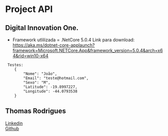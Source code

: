 # Project API

## Digital Innovation One.


 - Framework utlilizada = .NetCore 5.0.4
    Link para download:
    https://aka.ms/dotnet-core-applaunch?framework=Microsoft.NETCore.App&framework_version=5.0.4&arch=x64&rid=win10-x64

```
 Testes:
    {
        "Nome": "João",
        "Email": "teste@hotmail.com",
        "Sexo": "M",
        "Latitude": -19.8997227,
        "Longitude": -44.0793538
    }
```

## Thomas Rodrigues
[Linkedin](http://linkedin.com/in/thomas-rodrigues-322463127)  
[Github](https://github.com/Thomaslr14) 
